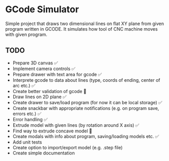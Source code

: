 # GCode Simulator

Simple project that draws two dimensional lines on flat XY plane from given program written in GCODE.
It simulates how tool of CNC machine moves with given program.

## TODO

- Prepare 3D canvas ✅
- Implement camera controls ✅
- Prepare drawer with text area for gcode ✅
- Interprete gcode to data about lines (type, coords of ending, center of arc etc.) ✅
- Create better validation of gcode 🚧
- Draw lines on 2D plane ✅
- Create drawer to save/load program (for now it can be local storage) ✅
- Create snackbar with appropriate notifications (e.g. on program save, errors etc.) ✅
- Error handling ✅
- Extrude model with given lines (by rotation around X axis) ✅
- Find way to extrude concave model 🐛
- Create modals with info about program, saving/loading models etc. ✅
- Add unit tests
- Create option to import/export model (e.g. .step file)
- Create simple documentation
